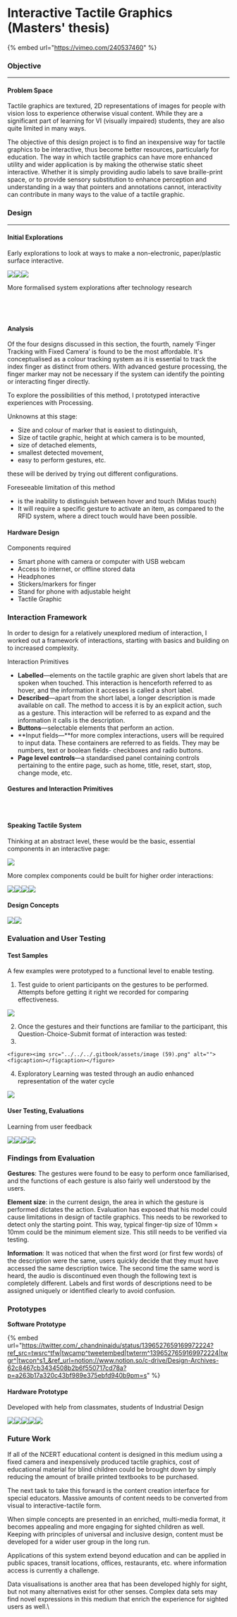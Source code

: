 # Interactive Tactile Graphics (Masters' thesis)

{% embed url="https://vimeo.com/240537460" %}

### Objective

***

#### Problem Space

Tactile graphics are textured, 2D representations of images for people with vision loss to experience otherwise visual content. While they are a significant part of learning for VI (visually impaired) students, they are also quite limited in many ways.

The objective of this design project is to find an inexpensive way for tactile graphics to be interactive, thus become better resources, particularly for education. The way in which tactile graphics can have more enhanced utility and wider application is by making the otherwise static sheet interactive. Whether it is simply providing audio labels to save braille-print space, or to provide sensory substitution to enhance perception and understanding in a way that pointers and annotations cannot, interactivity can contribute in many ways to the value of a tactile graphic.

### Design

***

#### Initial Explorations

Early explorations to look at ways to make a non-electronic, paper/plastic surface interactive.

![](<../../../.gitbook/assets/image (37).png>)![](<../../../.gitbook/assets/image (38).png>)![](<../../../.gitbook/assets/image (39).png>)

More formalised system explorations after technology research

<figure><img src="../../../.gitbook/assets/image (40).png" alt=""><figcaption></figcaption></figure>

<figure><img src="../../../.gitbook/assets/image (43).png" alt=""><figcaption></figcaption></figure>

<figure><img src="../../../.gitbook/assets/image (42).png" alt=""><figcaption></figcaption></figure>

<figure><img src="../../../.gitbook/assets/image (44).png" alt=""><figcaption></figcaption></figure>

#### Analysis

Of the four designs discussed in this section, the fourth, namely ‘Finger Tracking with Fixed Camera’ is found to be the most affordable. It's conceptualised as a colour tracking system as it is essential to track the index finger as distinct from others. With advanced gesture processing, the finger marker may not be necessary if the system can identify the pointing or interacting finger directly.

To explore the possibilities of this method, I prototyped interactive experiences with Processing.

Unknowns at this stage:

* Size and colour of marker that is easiest to distinguish,
* Size of tactile graphic, height at which camera is to be mounted,
* size of detached elements,
* smallest detected movement,
* easy to perform gestures, etc.

these will be derived by trying out different configurations.

Foreseeable limitation of this method

* is the inability to distinguish between hover and touch (Midas touch)
* It will require a specific gesture to activate an item, as compared to the RFID system, where a direct touch would have been possible.

#### Hardware Design

Components required

* Smart phone with camera or computer with USB webcam
* Access to internet, or offline stored data
* Headphones
* Stickers/markers for finger
* Stand for phone with adjustable height
* Tactile Graphic

### Interaction Framework

In order to design for a relatively unexplored medium of interaction, I worked out a framework of interactions, starting with basics and building on to increased complexity.

Interaction Primitives

* **Labelled**—elements on the tactile graphic are given short labels that are spoken when touched. This interaction is henceforth referred to as hover, and the information it accesses is called a short label.
* **Described**—apart from the short label, a longer description is made available on call. The method to access it is by an explicit action, such as a gesture. This interaction will be referred to as expand and the information it calls is the description.
* **Buttons**—selectable elements that perform an action.
* \*\*Input fields—\*\*for more complex interactions, users will be required to input data. These containers are referred to as fields. They may be numbers, text or boolean fields- checkboxes and radio buttons.
* **Page level controls**—a standardised panel containing controls pertaining to the entire page, such as home, title, reset, start, stop, change mode, etc.

#### Gestures and Interaction Primitives

<figure><img src="../../../.gitbook/assets/image (45).png" alt=""><figcaption></figcaption></figure>

<figure><img src="../../../.gitbook/assets/image (47).png" alt=""><figcaption></figcaption></figure>

<figure><img src="../../../.gitbook/assets/image (50).png" alt=""><figcaption></figcaption></figure>

####

####

####

#### Speaking Tactile System

Thinking at an abstract level, these would be the basic, essential components in an interactive page:

![](<../../../.gitbook/assets/image (51).png>)

More complex components could be built for higher order interactions:

![](<../../../.gitbook/assets/image (52).png>)![](<../../../.gitbook/assets/image (53).png>)![](<../../../.gitbook/assets/image (54).png>)![](<../../../.gitbook/assets/image (55).png>)

#### Design Concepts

![](<../../../.gitbook/assets/image (56).png>)![](<../../../.gitbook/assets/image (57).png>)

### Evaluation and User Testing

#### Test Samples

A few examples were prototyped to a functional level to enable testing.

1. Test guide to orient participants on the gestures to be performed. Attempts before getting it right we recorded for comparing effectiveness.

![](<../../../.gitbook/assets/image (60).png>)

2. Once the gestures and their functions are familiar to the participant, this Question-Choice-Submit format of interaction was tested:
3.

    <figure><img src="../../../.gitbook/assets/image (59).png" alt=""><figcaption></figcaption></figure>
4. Exploratory Learning was tested through an audio enhanced representation of the water cycle

![](<../../../.gitbook/assets/image (61).png>)

#### User Testing, Evaluations

Learning from user feedback

![](<../../../.gitbook/assets/image (62).png>)![](<../../../.gitbook/assets/image (63).png>)![](<../../../.gitbook/assets/image (64).png>)![](<../../../.gitbook/assets/image (65).png>)

### Findings from Evaluation

**Gestures**: The gestures were found to be easy to perform once familiarised, and the functions of each gesture is also fairly well understood by the users.

**Element size**: in the current design, the area in which the gesture is performed dictates the action. Evaluation has exposed that his model could cause limitations in design of tactile graphics. This needs to be reworked to detect only the starting point. This way, typical finger-tip size of 10mm × 10mm could be the minimum element size. This still needs to be verified via testing.

**Information**: It was noticed that when the first word (or first few words) of the description were the same, users quickly decide that they must have accessed the same description twice. The second time the same word is heard, the audio is discontinued even though the following text is completely different. Labels and first words of descriptions need to be assigned uniquely or identified clearly to avoid confusion.

### Prototypes

**Software Prototype**

{% embed url="https://twitter.com/_chandninaidu/status/1396527659169972224?ref_src=twsrc^tfw|twcamp^tweetembed|twterm^1396527659169972224|twgr^|twcon^s1_&ref_url=notion://www.notion.so/c-drive/Design-Archives-62c8467cb3434508b2b6f550717cd78a?p=a263b17a320c43bf989e375ebfd940b9pm=s" %}

#### Hardware Prototype

Developed with help from classmates, students of Industrial Design

![](<../../../.gitbook/assets/image (66).png>)![](<../../../.gitbook/assets/image (67).png>)![](<../../../.gitbook/assets/image (68).png>)![](<../../../.gitbook/assets/image (69).png>)![](<../../../.gitbook/assets/image (70).png>)

### Future Work

If all of the NCERT educational content is designed in this medium using a fixed camera and inexpensively produced tactile graphics, cost of educational material for blind children could be brought down by simply reducing the amount of braille printed textbooks to be purchased.

The next task to take this forward is the content creation interface for special educators. Massive amounts of content needs to be converted from visual to interactive-tactile form.

When simple concepts are presented in an enriched, multi-media format, it becomes appealing and more engaging for sighted children as well. Keeping with principles of universal and inclusive design, content must be developed for a wider user group in the long run.

Applications of this system extend beyond education and can be applied in public spaces, transit locations, offices, restaurants, etc. where information access is currently a challenge.

Data visualisations is another area that has been developed highly for sight, but not many alternatives exist for other senses. Complex data sets may find novel expressions in this medium that enrich the experience for sighted users as well.\


